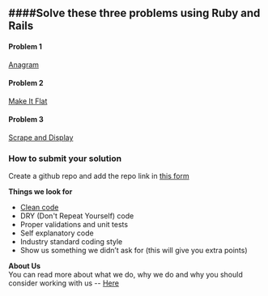 ####Solve these three problems using Ruby and Rails
----


#### Problem 1
[Anagram](https://github.com/cialfo/hiring/blob/master/ruby_rails/problem-1.md)

#### Problem 2
[Make It Flat](https://github.com/cialfo/hiring/blob/master/ruby_rails/problem-2.md)

#### Problem 3
[Scrape and Display](https://github.com/cialfo/hiring/blob/master/ruby_rails/problem-3.md)

### How to submit your solution
Create a github repo and add the repo link in [this form](https://docs.google.com/a/cialfo.com.sg/forms/d/e/1FAIpQLSd7JvvhYCcS41xssRdb9gxdgU2S7Su5nMRSSd9WxBIIlqkIBA/viewform)


**Things we look for**

* [Clean code](http://www.goodreads.com/book/show/3735293-clean-code)
* DRY (Don't Repeat Yourself) code
* Proper validations and unit tests
* Self explanatory code
* Industry standard coding style
* Show us something we didn’t ask for (this will give you extra points)


**About Us**   
You can read more about what we do, why we do and why you should consider working with us -- [Here](https://github.com/cialfo/hiring/blob/master/about-us.md)
